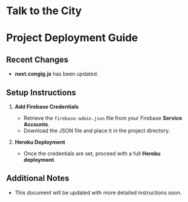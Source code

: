 # Talk to the City
# Project Deployment Guide  

## Recent Changes  
- **next.congig.js** has been updated.  
 

## Setup Instructions  

1. **Add Firebase Credentials**  
   - Retrieve the `firebase-admin.json` file from your Firebase **Service Accounts**.  
   - Download the JSON file and place it in the project directory. 
    

2. **Heroku Deployment**  
   - Once the credentials are set, proceed with a full **Heroku deployment**.  

## Additional Notes  
- This document will be updated with more detailed instructions soon.  
